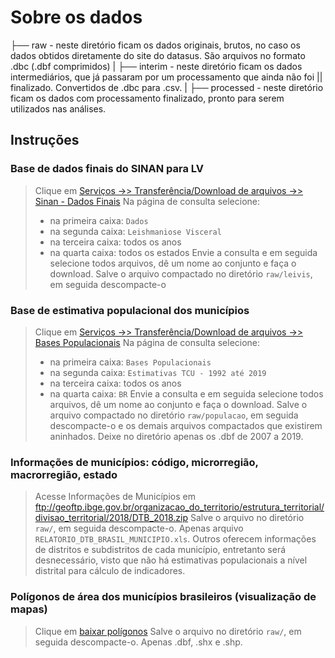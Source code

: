 
# Sobre os dados


├── raw         - neste diretório ficam os dados originais, brutos, no caso os dados obtidos diretamente do site do datasus. São arquivos no formato .dbc (.dbf comprimidos)
|
├── interim     - neste diretório ficam os dados intermediários, que já passaram por um processamento que ainda não foi || finalizado. Convertidos de .dbc para .csv.
|
├── processed   - neste diretório ficam os dados com processamento finalizado, pronto para serem utilizados nas análises.

## Instruções

### Base de dados finais do SINAN para LV
> Clique em [Serviços ->> Transferência/Download de arquivos ->> Sinan - Dados Finais](http://www2.datasus.gov.br/DATASUS/index.php?area=0901&item=1&acao=41) 
> Na página de consulta selecione:
> - na primeira caixa: `Dados`
> - na segunda caixa: `Leishmaniose Visceral`
> - na terceira caixa: todos os anos
> - na quarta caixa: todos os estados
> Envie a consulta e em seguida selecione todos arquivos, dê um nome ao conjunto e faça o download.
> Salve o arquivo compactado no diretório `raw/leivis`, em seguida descompacte-o

### Base de estimativa populacional dos municípios
> Clique em [Serviços ->> Transferência/Download de arquivos ->> Bases Populacionais](http://www2.datasus.gov.br/DATASUS/index.php?area=0901&item=1&acao=35&pad=31655) 
> Na página de consulta selecione:
> - na primeira caixa: `Bases Populacionais`
> - na segunda caixa: `Estimativas TCU - 1992 até 2019`
> - na terceira caixa: todos os anos
> - na quarta caixa: `BR`
> Envie a consulta e em seguida selecione todos arquivos, dê um nome ao conjunto e faça o download.
> Salve o arquivo compactado no diretório `raw/populacao`, em seguida descompacte-o e os demais arquivos compactados que existirem aninhados. Deixe no diretório apenas os .dbf de 2007 a 2019.

### Informações de municípios: código, microrregião, macrorregião, estado
> Acesse Informações de Municípios em ftp://geoftp.ibge.gov.br/organizacao_do_territorio/estrutura_territorial/divisao_territorial/2018/DTB_2018.zip 
> Salve o arquivo no diretório `raw/`, em seguida descompacte-o. Apenas arquivo `RELATORIO_DTB_BRASIL_MUNICIPIO.xls`. Outros oferecem informações de distritos e subdistritos de cada município, entretanto será desnecessário, visto que não há estimativas populacionais a nível distrital para cálculo de indicadores.


### Polígonos de área dos municípios brasileiros (visualização de mapas)
> Clique em [baixar polígonos](https://geoftp.ibge.gov.br/organizacao_do_territorio/malhas_territoriais/malhas_municipais/municipio_2020/Brasil/BR/BR_Municipios_2020.zip)
> Salve o arquivo no diretório `raw/`, em seguida descompacte-o. Apenas .dbf, .shx e .shp.
